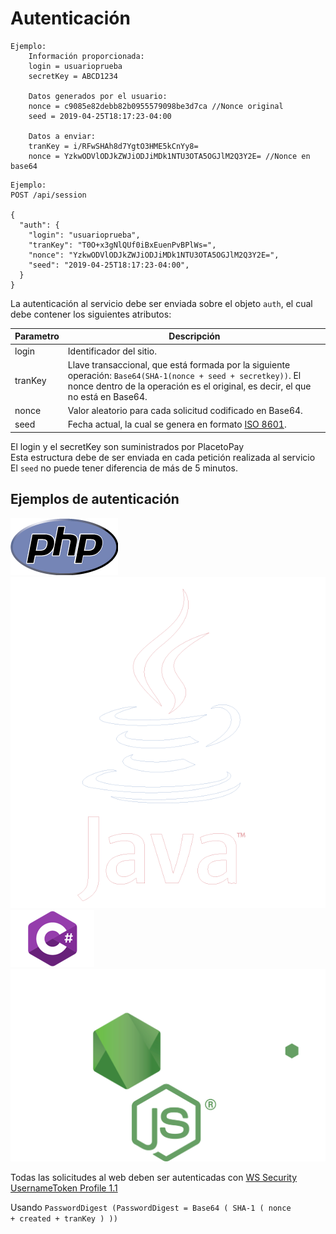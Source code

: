# Autenticación

```shell
Ejemplo:
    Información proporcionada:
    login = usuarioprueba
    secretKey = ABCD1234

    Datos generados por el usuario:
    nonce = c9085e82debb82b0955579098be3d7ca //Nonce original
    seed = 2019-04-25T18:17:23-04:00

    Datos a enviar:
    tranKey = i/RFwSHAh8d7YgtO3HME5kCnYy8=
    nonce = YzkwODVlODJkZWJiODJiMDk1NTU3OTA5OGJlM2Q3Y2E= //Nonce en base64
```

```shell
Ejemplo:
POST /api/session

{
  "auth": {
    "login": "usuarioprueba",
    "tranKey": "T0O+x3gNlQUf0iBxEuenPvBPlWs=",
    "nonce": "YzkwODVlODJkZWJiODJiMDk1NTU3OTA5OGJlM2Q3Y2E=",
    "seed": "2019-04-25T18:17:23-04:00",
  }
}
```

La autenticación al servicio debe ser enviada sobre el objeto <code>auth</code>, el cual debe contener los siguientes atributos:

Parametro | Descripción
--------- | -----------
login | Identificador del sitio.
tranKey | Llave transaccional, que está formada por la siguiente operación: <code>Base64(SHA-1(nonce + seed + secretkey))</code>. El nonce dentro de la operación es el original, es decir, el que no está en Base64.
nonce | Valor aleatorio para cada solicitud codificado en Base64.
seed | Fecha actual, la cual se genera en formato [ISO 8601](https://www.iso.org/iso-8601-date-and-time-format.html).


<aside class="notice">
El login y el secretKey son suministrados por PlacetoPay
</aside>

<aside class="notice">
Esta estructura debe de ser enviada en cada petición realizada al servicio
</aside>

<aside class="warning">
El <code>seed</code> no puede tener diferencia de más de 5 minutos.
</aside>

## Ejemplos de autenticación
[<img src="images/php.png" class="logo-lenguaje" alt="PHP">](https://github.com/dnetix/redirection)
[<img src="images/java.png" class="logo-lenguaje" alt="JAVA">](https://gist.github.com/dnetix/f37de7864b4efb8249d30e476e379f0a)
[<img src="images/c.png" class="logo-lenguaje" alt="C#">](https://gist.github.com/dnetix/c18cc44861c5702d2b8ff2327b031c3e)
[<img src="images/node.png" class="logo-lenguaje" alt="NodeJS">](https://gist.github.com/dnetix/fea3868afe915229c7d140967e4d8519)

Todas las solicitudes al web deben ser autenticadas con [WS Security UsernameToken Profile 1.1](https://www.oasis-open.org/committees/download.php/13392/wss-v1.1-spec-pr-UsernameTokenProfile-01.htm)

Usando <code>PasswordDigest (PasswordDigest = Base64 ( SHA-1 ( nonce + created + tranKey ) ))</code>

